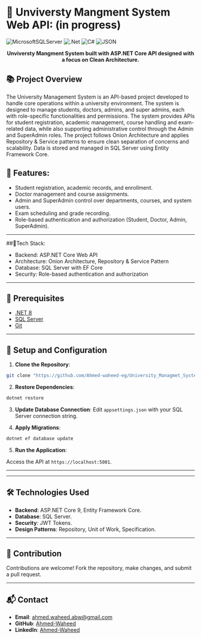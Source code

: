 # 🚀 Unviversty Mangment System Web API: (in progress)

![MicrosoftSQLServer](https://img.shields.io/badge/Microsoft%20SQL%20Server-CC2927?style=for-the-badge&logo=microsoft%20sql%20server&logoColor=white)
![.Net](https://img.shields.io/badge/.NET-5C2D91?style=for-the-badge&logo=.net&logoColor=white)
![C#](https://custom-icon-badges.demolab.com/badge/C%23-%23239120.svg?logo=cshrp&style=for-the-badge&logoColor=white)
![JSON](https://img.shields.io/badge/JSON-000?logo=json&style=for-the-badge&logoColor=white)

<p align="center">
  <b>Unviversty Mangment System built with ASP.NET Core API designed with a focus on Clean Architecture.</b>
</p>

## 📚 Project Overview
The University Management System is an API-based project developed to handle core operations within a university environment. The system is designed to manage students, doctors, admins, and super admins, each with role-specific functionalities and permissions.
The system provides APIs for student registration, academic management, course handling and exam-related data, while also supporting administrative control through the Admin and SuperAdmin roles.
The project follows Onion Architecture and applies Repository & Service patterns to ensure clean separation of concerns and scalability. Data is stored and managed in SQL Server using Entity Framework Core.

## 🌟 Features:

- Student registration, academic records, and enrollment.
- Doctor management and course assignments.
- Admin and SuperAdmin control over departments, courses, and system users.
- Exam scheduling and grade recording.
- Role-based authentication and authorization (Student, Doctor, Admin, SuperAdmin).

---
##🔹Tech Stack:
- Backend: ASP.NET Core Web API
- Architecture: Onion Architecture, Repository & Service Pattern
- Database: SQL Server with EF Core
- Security: Role-based authentication and authorization
---

## 💎 Prerequisites
- [.NET 8](https://dotnet.microsoft.com/pt-br/)
- [SQL Server](https://www.microsoft.com/en-us/sql-server/sql-server-downloads)
- [Git](https://git-scm.com/)
---

## 🎇 Setup and Configuration

1. **Clone the Repository**:
```bash
git clone "https://github.com/Ahmed-waheed-eg/University_Managmet_System.git"
```

2. **Restore Dependencies**:
```bash
dotnet restore
```

3. **Update Database Connection**:
Edit `appsettings.json` with your SQL Server connection string.

4. **Apply Migrations**:
```bash
dotnet ef database update
```

5. **Run the Application**:

Access the API at `https://localhost:5001`.

---

---

## 🛠 Technologies Used
- **Backend**: ASP.NET Core 9, Entity Framework Core.
- **Database**: SQL Server.
- **Security**: JWT Tokens.
- **Design Patterns**: Repository, Unit of Work, Specification.

---

## 🤝 Contribution
Contributions are welcome! Fork the repository, make changes, and submit a pull request.


---

## 📬 Contact
- **Email**: [ahmed.waheed.abw@gmail.com](mailto:ahmed.waheed.abw@gmail.com)
- **GitHub**: [Ahmed-Waheed](https://github.com/Ahmed-waheed-eg)
- **LinkedIn**: [Ahmed-Waheed](https://www.linkedin.com/in/ahmed-waheed-abw)
